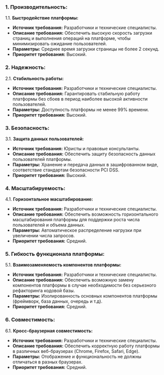 ### 1. Производительность:

1.1. **Быстродействие платформы:**
- **Источник требования:** Разработчики и технические специалисты.
- **Описание требования:** Обеспечить высокую скорость загрузки страниц и выполнения операций на платформе, 
чтобы минимизировать ожидание пользователей.
- **Параметры:** Среднее время загрузки страницы не более 2 секунд.
- **Приоритет требования:** Высокий.

### 2. Надежность:

2.1. **Стабильность работы:**
- **Источник требования:** Разработчики и технические специалисты.
- **Описание требования:** Гарантировать стабильную работу платформы без сбоев в период наиболее высокой активности пользователей.
- **Параметры:** Доступность платформы не менее 99% времени.
- **Приоритет требования:** Высокий.

### 3. Безопасность:

3.1. **Защита данных пользователей:**
- **Источник требования:** Юристы и правовые консультанты.
- **Описание требования:** Обеспечить защиту безопасность данных пользователей платформы.
- **Параметры:** Хранение и передача данных в зашифрованном виде, соответствие стандартам безопасности PCI DSS.
- **Приоритет требования:** Высокий.

### 4. Масштабируемость:

4.1. **Горизонтальное масштабирование:**
- **Источник требования:** Разработчики и технические специалисты.
- **Описание требования:** Обеспечить возможность горизонтального масштабирования платформы для поддержки роста числа пользователей и объема данных.
- **Параметры:** Автоматическое распределение нагрузки при увеличении числа запросов.
- **Приоритет требования:** Средний.

### 5. Гибкость функционала платформы:

5.1. **Взаимозаменяемость компонентов платформы:**
- **Источник требования:** Разработчики и технические специалисты.
- **Описание требования:** Обеспечить возможную замену компонентов платформы в случае необходимости без серьезного рефакторинга кодовой базы.
- **Параметры:** Изолированность основных компонентов платформы (фреймворк, база данных, очередь и т.д).
- **Приоритет требования:** Средний.

### 6. Совместимость:

6.1. **Кросс-браузерная совместимость:**
- **Источник требования:** Разработчики и технические специалисты.
- **Описание требования:** Обеспечить корректную работу платформы в различных веб-браузерах (Chrome, Firefox, Safari, Edge).
- **Параметры:** Отображение и функциональность не должны отличаться в разных браузерах.
- **Приоритет требования:** Средний.